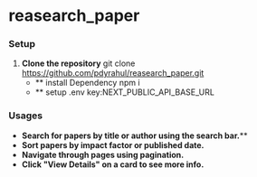 # reasearch_paper

### Setup

1. **Clone the repository**
   git clone https://github.com/pdyrahul/reasearch_paper.git
   - ** install Dependency npm i 
   - ** setup .env key:NEXT_PUBLIC_API_BASE_URL
### Usages
- **Search for papers by title or author using the search bar.****
- **Sort papers by impact factor or published date.**
- **Navigate through pages using pagination.**
- **Click "View Details" on a card to see more info.**